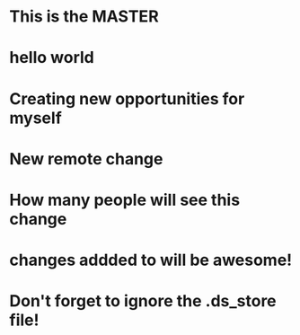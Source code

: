 # This is the MASTER

# hello world
# Creating new opportunities for myself

# New remote change

# How many people will see this change

# changes addded to will be awesome!

# Don't forget to ignore the .ds_store file!